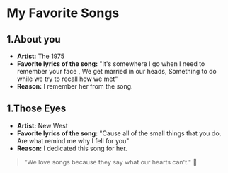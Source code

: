 # My Favorite Songs

## 1.About you
- **Artist:** The 1975
- **Favorite lyrics of the song:** "It's somewhere I go when I need to remember your face
                                   , We get married in our heads,
                                    Something to do while we try to recall how we met"
- **Reason:** I remember her from the song.

## 1.Those Eyes
- **Artist:** New West
- **Favorite lyrics of the song:** "Cause all of the small things that you do,
                                     Are what remind me why I fell for you"
- **Reason:** I dedicated this song for her.

> "We love songs because they say what our hearts can't." 🎵

